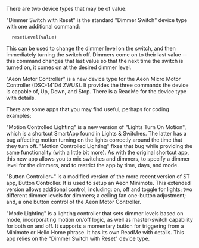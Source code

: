 There are two device types that may be of value:

"Dimmer Switch with Reset" is the standard "Dimmer Switch" device type with one additional command:

      resetLevel(value)

This can be used to change the dimmer level on the switch, and then immediately turning the switch off.  Dimmers come
on to their last value -- this command changes that last value so that the next time the switch is turned on, it
comes on at the desired dimmer level.

"Aeon Motor Controller" is a new device type for the Aeon Micro Motor Controller (DSC-14104 ZWUS).  It provides
the three commands the device is capable of, Up, Down, and Stop.  There is a ReadMe for the device type with details.

There are some apps that you may find useful, perhaps for coding examples:

"Motion Controlled Lighting" is a new version of "Lights Turn On Motion", which is a shortcut SmartApp found in Lights & Switches.  The latter has a bug affecting motion turning on the lights correctly around the time that they turn off.  "Motion Controlled Lighting" fixes that bug while providing the same functionality (with a little bit more).  As with the original shortcut app, this new app allows you to mix switches and dimmers, to specify a dimmer level for the dimmers, and to restrict the app by time, days, and mode.  

"Button Controller+" is a modified version of the more recent version of ST app, Button Controller.  It is used to setup an Aeon Minimote. This extended version allows additional control, including: on, off and toggle for lights; two different dimmer levels for dimmers; a ceiling fan one-button adjustment; and, a one button control of the Aeon Motor Controller.

"Mode Lighting" is a lighting controller that sets dimmer levels based on mode, incorporating motion on/off logic, as well as master-switch capability for both on and off.  It supports a momentary button for triggering from a Minimote or Hello Home phrase.  It has its own ReadMe with details.  This app relies on the "Dimmer Switch with Reset" device type.
